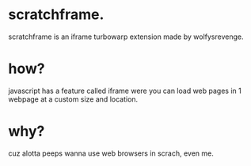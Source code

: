 # scratchframe.
scratchframe is an iframe turbowarp extension made by wolfysrevenge.
# how?
javascript has a feature called iframe were you can load web pages in 1 webpage at a custom size and location.
# why?
cuz alotta peeps wanna use web browsers in scrach, even me.
